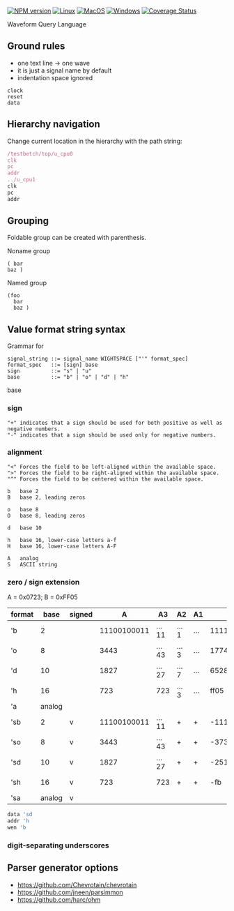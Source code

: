 [![NPM version](https://img.shields.io/npm/v/waveql.svg)](https://www.npmjs.org/package/waveql)
[![Linux](https://github.com/wavedrom/ql/actions/workflows/linux.yml/badge.svg)](https://github.com/wavedrom/ql/actions/workflows/linux.yml)
[![MacOS](https://github.com/wavedrom/ql/actions/workflows/macos.yml/badge.svg)](https://github.com/wavedrom/ql/actions/workflows/macos.yml)
[![Windows](https://github.com/wavedrom/ql/actions/workflows/windows.yml/badge.svg)](https://github.com/wavedrom/ql/actions/workflows/windows.yml)
[![Coverage Status](https://coveralls.io/repos/github/wavedrom/ql/badge.svg?branch=trunk)](https://coveralls.io/github/wavedrom/ql?branch=trunk)

Waveform Query Language

## Ground rules

* one text line -> one wave
* it is just a signal name by default
* indentation space ignored

```
clock
reset
data
```

## Hierarchy navigation

Change current location in the hierarchy with the path string:

```js
/testbetch/top/u_cpu0
clk
pc
addr
../u_cpu1
clk
pc
addr
```

## Grouping

Foldable group can be created with parenthesis.

Noname group

```
( bar
baz )
```

Named group

```
(foo
  bar
  baz )
```

## Value format string syntax

Grammar for

```
signal_string ::= signal_name WIGHTSPACE ["'" format_spec]
format_spec   ::= [sign] base
sign          ::= "s" | "u"
base          ::= "b" | "o" | "d" | "h"
```

base

### sign

```
"+" indicates that a sign should be used for both positive as well as negative numbers.
"-" indicates that a sign should be used only for negative numbers.
```

### alignment

```
"<" Forces the field to be left-aligned within the available space.
">" Forces the field to be right-aligned within the available space.
"^" Forces the field to be centered within the available space.
```


```
b   base 2
B   base 2, leading zeros

o   base 8
O   base 8, leading zeros

d   base 10

h   base 16, lower-case letters a-f
H   base 16, lower-case letters A-F

A   analog
S   ASCII string
```

### zero / sign extension

A = 0x0723; B = 0xFF05

| format | base | signed | A      | A3  | A2  | A1 | B                | B3  | B2  | B1  |
|-|-|-|-|-|-|-|-|-|-|-|
| 'b  | 2       |  | 11100100011  | …11 | …1  | … | 1111111100000101  | …11 | …1  | … |
| 'o  | 8       |  | 3443         | …43 | …3  | … | 177405            | …05 | …5  | … |
| 'd  | 10      |  | 1827         | …27 | …7  | … | 65285             | …85 | …5  | … |
| 'h  | 16      |  | 723          | 723 | …3  | … | ff05              | …05 | …5  | … |
| 'a  | analog  |  |              |     |     |   |                   |     |     |   |
| 'sb | 2       |v | 11100100011  | …11 | +   | + | -11111011         | -…1 | -   | - |
| 'so | 8       |v | 3443         | …43 | +   | + | -373              | -…2 | -   | - |
| 'sd | 10      |v | 1827         | …27 | +   | + | -251              | -…1 | -   | - |
| 'sh | 16      |v | 723          | 723 | +   | + | -fb               | -fb | -   | - |
| 'sa | analog  |v |              |     |     |   |                   |     |     |   |

```js
data 'sd
addr 'h
wen 'b
```

### digit-separating underscores


## Parser generator options

* https://github.com/Chevrotain/chevrotain
* https://github.com/jneen/parsimmon
* https://github.com/harc/ohm
